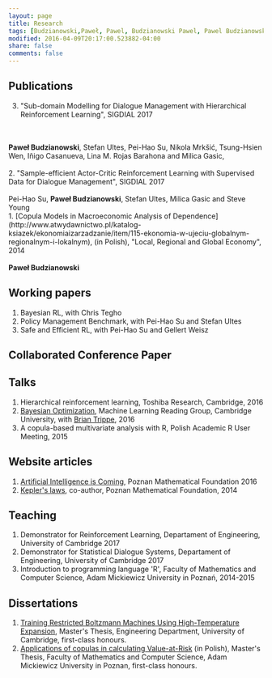 ```yaml
---
layout: page
title: Research
tags: [Budzianowski,Paweł, Pawel, Budzianowski Pawel, Pawel Budzianowski, pawelbudzianowski, pawel budzianowski, research page]
modified: 2016-04-09T20:17:00.523882-04:00
share: false
comments: false
---
```


## Publications
3. "Sub-domain Modelling for Dialogue Management with Hierarchical Reinforcement Learning", SIGDIAL 2017
<br />
<br />
<b>Paweł Budzianowski</b>, Stefan Ultes, Pei-Hao Su, Nikola Mrkšić, Tsung-Hsien Wen, Iñigo Casanueva, Lina M. Rojas Barahona and Milica Gasic,
<br />
<br />
2. "Sample-efficient Actor-Critic Reinforcement Learning with Supervised Data for Dialogue Management", SIGDIAL 2017 
<br />
<br />
Pei-Hao Su, <b>Paweł Budzianowski</b>, Stefan Ultes, Milica Gasic and Steve Young
<br />
1. [Copula Models in Macroeconomic Analysis of Dependence](http://www.atwydawnictwo.pl/katalog-ksiazek/ekonomiaizarzadzanie/item/115-ekonomia-w-ujeciu-globalnym-regionalnym-i-lokalnym), (in Polish), "Local, Regional and Global Economy", 2014
<br/>
<br />
<b>Paweł Budzianowski</b>

## Working papers
1. Bayesian RL, with Chris Tegho 
2. Policy Management Benchmark, with Pei-Hao Su and Stefan Ultes
3. Safe and Efficient RL, with Pei-Hao Su and Gellert Weisz

## Collaborated Conference Paper 

## Talks
1. Hierarchical reinforcement learning, Toshiba Research, Cambridge, 2016 
2. [Bayesian Optimization](https://github.com/budzianowski/budzianowski.github.io/blob/master/data/bayOptMLG.pdf), Machine Learning Reading Group, Cambridge University, with [Brian Trippe](http://www.briantrippe.com/), 2016
3. A copula-based multivariate analysis with R, Polish Academic R User Meeting, 2015

## Website articles
1. [Artificial Intelligence is Coming](https://matematyka.poznan.pl/artykul/sztuczna-inteligencja-nadchodzi-czyli-krotki-poradnik-jak-zbudowac-inteligentna-maszyne/#easy-footnote-3), Poznan Mathematical Foundation 2016
2. [Kepler's laws](https://matematyka.poznan.pl/artykul/prawa-keplera/), co-author, Poznan Mathematical Foundation, 2014

## Teaching
1. Demonstrator for Reinforcement Learning, Departament of Engineering, University of Cambridge 2017
2. Demonstrator for Statistical Dialogue Systems, Departament of Engineering, University of Cambridge 2017
3. Introduction to programming language 'R', Faculty of Mathematics and Computer Science, Adam Mickiewicz University in Poznań, 2014-2015

## Dissertations
1. [Training Restricted Boltzmann Machines Using High-Temperature Expansion](https://github.com/budzianowski/DBN/blob/master/thesis/thesis.pdf), Master's Thesis, Engineering Department, University of Cambridge, first-class honours.
2. [Applications of copulas in calculating Value-at-Risk](https://github.com/budzianowski/budzianowski.github.io/blob/master/data/Pawe%C5%82_Budzianowski.pdf) (in Polish), Master's Thesis, Faculty of Mathematics and Computer Science, Adam Mickiewicz University in Poznan, first-class honours.

